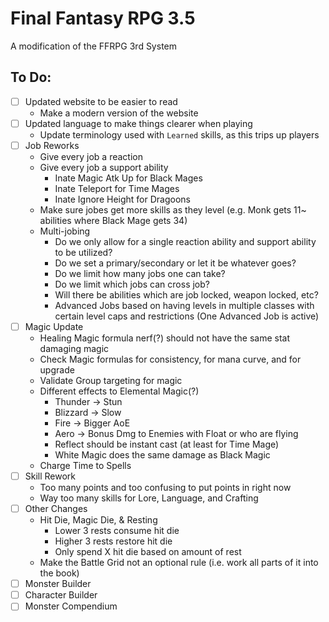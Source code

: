 # Final Fantasy RPG 3.5

A modification of the FFRPG 3rd System

## To Do:
- [ ] Updated website to be easier to read
  - Make a modern version of the website
- [ ] Updated language to make things clearer when playing
  - Update terminology used with `Learned` skills, as this trips up players
- [ ] Job Reworks
  - Give every job a reaction
  - Give every job a support ability
    - Inate Magic Atk Up for Black Mages
    - Inate Teleport for Time Mages
    - Inate Ignore Height for Dragoons
  - Make sure jobes get more skills as they level (e.g. Monk gets 11~ abilities where Black Mage gets 34)
  - Multi-jobing
    - Do we only allow for a single reaction ability and support ability to be utilized?
    - Do we set a primary/secondary or let it be whatever goes?
    - Do we limit how many jobs one can take?
    - Do we limit which jobs can cross job?
    - Will there be abilities which are job locked, weapon locked, etc?
    - Advanced Jobs based on having levels in multiple classes with certain level caps and restrictions (One Advanced Job is active)
- [ ] Magic Update
  - Healing Magic formula nerf(?) should not have the same stat damaging magic
  - Check Magic formulas for consistency, for mana curve, and for upgrade
  - Validate Group targeting for magic
  - Different effects to Elemental Magic(?)
    - Thunder -> Stun
    - Blizzard -> Slow
    - Fire -> Bigger AoE
    - Aero -> Bonus Dmg to Enemies with Float or who are flying
    - Reflect should be instant cast (at least for Time Mage)
    - White Magic does the same damage as Black Magic
  - Charge Time to Spells
- [ ] Skill Rework
  - Too many points and too confusing to put points in right now
  - Way too many skills for Lore, Language, and Crafting
- [ ] Other Changes
  - Hit Die, Magic Die, & Resting
    - Lower 3 rests consume hit die
    - Higher 3 rests restore hit die
    - Only spend X hit die based on amount of rest
  - Make the Battle Grid not an optional rule (i.e. work all parts of it into the book)
- [ ] Monster Builder
- [ ] Character Builder
- [ ] Monster Compendium
